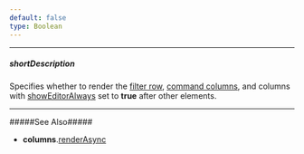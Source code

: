 ```yaml
---
default: false
type: Boolean
---
```

---
##### shortDescription
Specifies whether to render the [filter row](/concepts/05%20Widgets/DataGrid/30%20Filtering%20and%20Searching/1%20Filter%20Row.md '/Documentation/Guide/Widgets/{WidgetName}/Filtering_and_Searching/#Filter_Row'), [command columns](/concepts/05%20Widgets/DataGrid/15%20Columns/10%20Column%20Types/4%20Command%20Columns.md '/Documentation/Guide/Widgets/{WidgetName}/Columns/Column_Types/Command_Columns/'), and columns with [showEditorAlways](/api-reference/10%20UI%20Widgets/GridBase/1%20Configuration/columns/showEditorAlways.md '{basewidgetpath}/Configuration/columns/#showEditorAlways') set to **true** after other elements.

---
#####See Also#####
- **columns**.[renderAsync](/api-reference/10%20UI%20Widgets/GridBase/1%20Configuration/columns/renderAsync.md '{basewidgetpath}/Configuration/columns/#renderAsync')